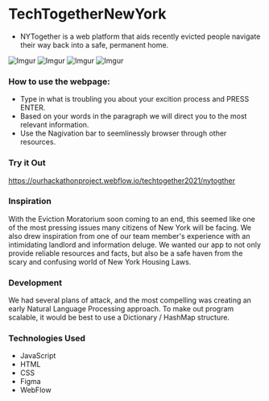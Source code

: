 # TechTogetherNewYork
- NYTogether is a web platform that aids recently evicted people navigate their way back into a safe, permanent home.


![Imgur](https://i.imgur.com/gtHe7fw.png) 
![Imgur](https://i.imgur.com/Ap7H7cY.png) 
![Imgur](https://i.imgur.com/gDnKO6Y.png) 
![Imgur](https://i.imgur.com/TaUPxu8.png) 

### How to use the webpage:
- Type in what is troubling you about your excition process and PRESS ENTER.
- Based on your words in the paragraph we will direct you to the most relevant information.
- Use the Nagivation bar to seemlinessly browser through other resources. 

### Try it Out
https://ourhackathonproject.webflow.io/techtogether2021/nytogther 

### Inspiration
With the Eviction Moratorium soon coming to an end, this seemed like one of the most pressing issues many citizens of New York will be facing.
We also drew inspiration from one of our team member's experience with an intimidating landlord and information deluge.
We wanted our app to not only provide reliable resources and facts, but also be a safe haven from the scary and confusing world of New York Housing Laws.

### Development
We had several plans of attack, and the most compelling was creating an early Natural Language Processing approach.
To make out program scalable, it would be best to use a Dictionary / HashMap structure.

### Technologies Used
- JavaScript
- HTML
- CSS
- Figma 
- WebFlow

